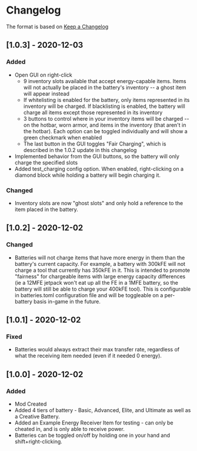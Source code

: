 # Changelog
The format is based on [Keep a Changelog](https://keepachangelog.com/en/1.0.0/)

## [1.0.3] - 2020-12-03
### Added
 - Open GUI on right-click
   - 9 inventory slots available that accept energy-capable items. Items will not actually be placed in the battery's inventory -- a ghost item will appear instead
   - If whitelisting is enabled for the battery, only items represented in its inventory will be charged. If blacklisting is enabled, the battery will charge all items except those represented in its inventory
   - 3 buttons to control where in your inventory items will be charged -- on the hotbar, worn armor, and items in the inventory (that aren't in the hotbar). Each option can be toggled individually and will show a green checkmark when enabled
   - The last button in the GUI toggles "Fair Charging", which is described in the 1.0.2 update in this changelog
 - Implemented behavior from the GUI buttons, so the battery will only charge the specified slots
 - Added test_charging config option. When enabled, right-clicking on a diamond block while holding a battery will begin charging it.
### Changed
 - Inventory slots are now "ghost slots" and only hold a reference to the item placed in the battery.
 
## [1.0.2] - 2020-12-02
### Changed
 - Batteries will not charge items that have more energy in them than the battery's current capacity. For example, a battery with 300kFE will not charge a tool that currently has 350kFE in it. This is intended to promote "fairness" for chargeable items with large energy capacity differences (ie a 12MFE jetpack won't eat up all the FE in a 1MFE battery, so the battery will still be able to charge your 400kFE tool). This is configurable in batteries.toml configuration file and will be toggleable on a per-battery basis in-game in the future.
## [1.0.1] - 2020-12-02
### Fixed
 - Batteries would always extract their max transfer rate, regardless of what the receiving item needed (even if it needed 0 energy).

## [1.0.0] - 2020-12-02
### Added
 - Mod Created
 - Added 4 tiers of battery - Basic, Advanced, Elite, and Ultimate as well as a Creative Battery.
 - Added an Example Energy Receiver Item for testing - can only be cheated in, and is only able to receive power.
 - Batteries can be toggled on/off by holding one in your hand and shift+right-clicking.